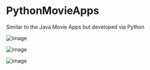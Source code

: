 # PythonMovieApps
Similar to the Java Movie Apps but developed via Python


![image](https://github.com/user-attachments/assets/7117b8fd-5687-4c6d-815c-79450a5d2385)


![image](https://github.com/user-attachments/assets/e50fcd33-2bea-4bac-a31b-074a9a47b881)

![image](https://github.com/user-attachments/assets/a189eb7e-6854-4c5a-9360-de18f3d3ac3f)


